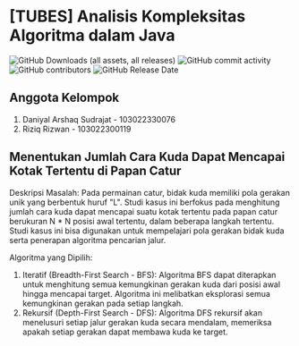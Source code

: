 # [TUBES] Analisis Kompleksitas Algoritma dalam Java

![GitHub Downloads (all assets, all releases)](https://img.shields.io/github/downloads/Archaniels/TUBES-AKA-Java/total?style=for-the-badge) ![GitHub commit activity](https://img.shields.io/github/commit-activity/w/Archaniels/TUBES-AKA-Java?style=for-the-badge) ![GitHub contributors](https://img.shields.io/github/contributors/Archaniels/TUBES-AKA-Java?style=for-the-badge) ![GitHub Release Date](https://img.shields.io/github/release-date/Archaniels/TUBES-AKA-Java?style=for-the-badge)

## Anggota Kelompok
1. Daniyal Arshaq Sudrajat - 103022330076
2. Riziq Rizwan - 103022300119

## Menentukan Jumlah Cara Kuda Dapat Mencapai Kotak Tertentu di Papan Catur
Deskripsi Masalah: Pada permainan catur, bidak kuda memiliki pola gerakan unik yang berbentuk huruf "L". Studi kasus ini berfokus pada menghitung jumlah cara kuda dapat mencapai suatu kotak tertentu pada papan catur berukuran N * N  posisi awal tertentu, dalam beberapa langkah tertentu. Studi kasus ini bisa digunakan untuk mempelajari pola gerakan bidak kuda serta penerapan algoritma pencarian jalur.

Algoritma yang Dipilih:
1. Iteratif (Breadth-First Search - BFS): Algoritma BFS dapat diterapkan untuk menghitung semua kemungkinan gerakan kuda dari posisi awal hingga mencapai target. Algoritma ini melibatkan eksplorasi semua kemungkinan gerakan pada setiap langkah.
2. Rekursif (Depth-First Search - DFS): Algoritma DFS rekursif akan menelusuri setiap jalur gerakan kuda secara mendalam, memeriksa apakah setiap gerakan dapat membawa kuda ke target.
